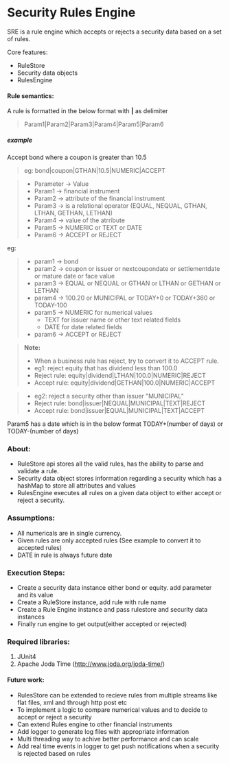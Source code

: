 # Security Rules Engine

SRE is a rule engine which accepts or rejects a security data based on a set of rules.

Core features:
 - RuleStore
 - Security data objects
 - RulesEngine


#### Rule semantics:
A rule is formatted in the below format with **|** as delimiter 
> Param1|Param2|Param3|Param4|Param5|Param6
##### example
Accept bond where a coupon is greater than 10.5
> eg: bond|coupon|GTHAN|10.5|NUMERIC|ACCEPT

> - Parameter -> Value
> - Param1    -> financial instrument
> - Param2    -> attribute of the financial instrument
> - Param3    -> is a relational operator (EQUAL, NEQUAL, GTHAN, LTHAN, GETHAN, LETHAN)
> - Param4    -> value of the atrribute
> - Param5    -> NUMERIC or TEXT or DATE
> - Param6	  -> ACCEPT or REJECT

eg: 
> - param1 -> bond
> - param2 -> coupon or issuer or nextcoupondate or settlementdate or mature date or face value
> - param3 -> EQUAL or NEQUAL or GTHAN or LTHAN or GETHAN or LETHAN
> - param4 -> 100.20 or MUNICIPAL or TODAY+0 or TODAY+360 or TODAY-100
> - param5 -> NUMERIC for numerical values
>	 -  TEXT for issuer name or other text related fields
>	 -  DATE for date related fields
> - param6 -> ACCEPT or REJECT


>**Note:** 
> - When a business rule has reject, try to convert it to ACCEPT rule.
> - eg1: reject equity that has dividend less than 100.0
> - Reject rule: equity|dividend|LTHAN|100.0|NUMERIC|REJECT 
> - Accept rule: equity|dividend|GETHAN|100.0|NUMERIC|ACCEPT

> - eg2: reject a security other than issuer "MUNICIPAL"
> - Reject rule: bond|issuer|NEQUAL|MUNICIPAL|TEXT|REJECT
> - Accept rule: bond|issuer|EQUAL|MUNICIPAL|TEXT|ACCEPT


Param5 has a date which is in the below format
TODAY+(number of days) or TODAY-(number of days)

### About:
 - RuleStore api stores all the valid rules, has the ability to parse and validate a rule.
 - Security data object stores information regarding a security which has a hashMap to store all attributes and values
 - RulesEngine executes all rules on a given data object to either accept or reject a security.

### Assumptions:
 - All numericals are in single currency.
 - Given rules are only accepted rules (See example to convert it to accepted rules)
 - DATE in rule is always future date
 

### Execution Steps:
 - Create a security data instance either bond or equity. add parameter and its value 
 - Create a RuleStore instance, add rule with rule name
 - Create a Rule Engine instance and pass rulestore and security data instances
 - Finally run engine to get output(either accepted or rejected)

### Required libraries:
1) JUnit4
2) Apache Joda Time (http://www.joda.org/joda-time/)

#### Future work:
 - RulesStore can be extended to recieve rules from multiple streams like flat files, xml and through http post etc
 - To implement a logic to compare numerical values and to decide to accept or reject a security
 - Can extend Rules engine to other financial instruments
 - Add logger to generate log files with appropriate information
 - Multi threading way to achive better performance and can scale
 - Add real time events in logger to get push notifications when a security is rejected based on rules